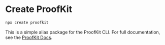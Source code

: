 # Create ProofKit

```bash
npx create proofkit
```

This is a simple alias package for the ProofKit CLI. For full documentation, see the [ProofKit Docs](https://proofkit.dev).
